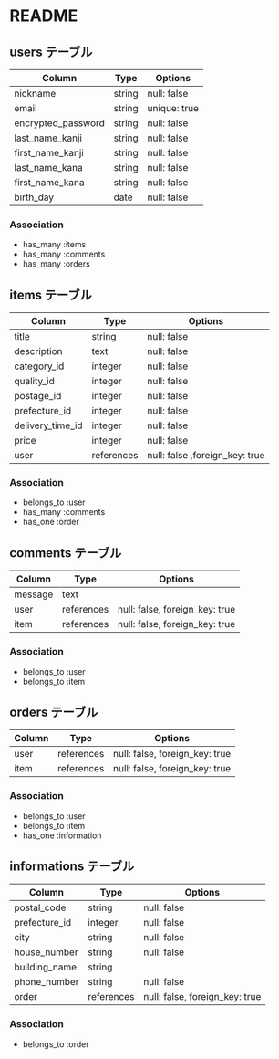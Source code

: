 # README


## users テーブル
| Column                | Type    | Options      |
| --------------------- | ------- | -----------  |
| nickname              | string  | null: false  |
| email                 | string  | unique: true |
| encrypted_password    | string  | null: false  |
| last_name_kanji       | string  | null: false  |
| first_name_kanji      | string  | null: false  |
| last_name_kana        | string  | null: false  |
| first_name_kana       | string  | null: false  |
| birth_day             | date    | null: false  |

### Association
- has_many :items
- has_many :comments
- has_many :orders



## items テーブル
| Column           | Type       | Options                        |
| ---------------- | ---------- | ------------------------------ |
| title            | string     | null: false                    |
| description      | text       | null: false                    |
| category_id      | integer    | null: false                    |
| quality_id       | integer    | null: false                    |
| postage_id       | integer    | null: false                    |
| prefecture_id    | integer    | null: false                    |
| delivery_time_id | integer    | null: false                    |
| price            | integer    | null: false                    |
| user             | references | null: false ,foreign_key: true |

### Association
- belongs_to :user
- has_many :comments
- has_one :order



## comments テーブル
| Column  | Type       | Options                        |
| ------- | ---------- | ------------------------------ |
| message | text       |                                |
| user    | references | null: false, foreign_key: true |
| item    | references | null: false, foreign_key: true |

### Association
- belongs_to :user
- belongs_to :item



## orders テーブル

| Column  | Type       | Options                        |
| ------- | ---------- | ------------------------------ |
| user    | references | null: false, foreign_key: true |
| item    | references | null: false, foreign_key: true |

### Association
- belongs_to :user
- belongs_to :item
- has_one :information



## informations テーブル

| Column         | Type       | Options                        |
| -------------- | ---------- | ------------------------------ |
| postal_code    | string     | null: false                    |
| prefecture_id  | integer    | null: false                    |
| city           | string     | null: false                    |
| house_number   | string     | null: false                    |
| building_name  | string     |                                |
| phone_number   | string     | null: false                    |
| order          | references | null: false, foreign_key: true |

### Association
- belongs_to :order